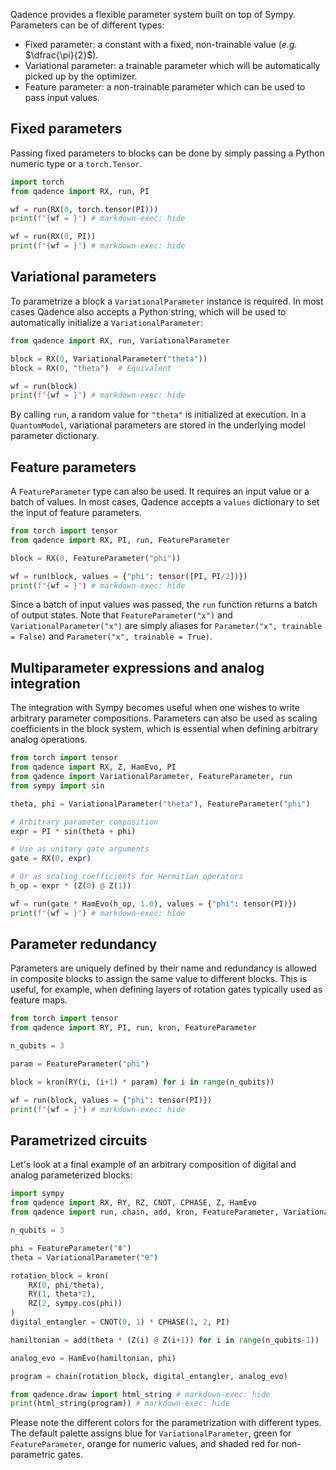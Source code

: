 Qadence provides a flexible parameter system built on top of Sympy. Parameters can be of different types:

- Fixed parameter: a constant with a fixed, non-trainable value (_e.g._ $\dfrac{\pi}{2}$).
- Variational parameter: a trainable parameter which will be automatically picked up by the optimizer.
- Feature parameter: a non-trainable parameter which can be used to pass input values.

## Fixed parameters

Passing fixed parameters to blocks can be done by simply passing a Python numeric type or a `torch.Tensor`.

```python exec="on" source="material-block" result="json"
import torch
from qadence import RX, run, PI

wf = run(RX(0, torch.tensor(PI)))
print(f"{wf = }") # markdown-exec: hide

wf = run(RX(0, PI))
print(f"{wf = }") # markdown-exec: hide
```

## Variational parameters

To parametrize a block a `VariationalParameter` instance is required. In most cases Qadence also accepts a Python string, which will be used to automatically initialize a `VariationalParameter`:

```python exec="on" source="material-block" result="json"
from qadence import RX, run, VariationalParameter

block = RX(0, VariationalParameter("theta"))
block = RX(0, "theta")  # Equivalent

wf = run(block)
print(f"{wf = }") # markdown-exec: hide
```

By calling `run`, a random value for `"theta"` is initialized at execution. In a `QuantumModel`, variational parameters are stored in the underlying model parameter dictionary.

## Feature parameters

A `FeatureParameter` type can also be used. It requires an input value or a batch of values. In most cases, Qadence accepts a `values` dictionary to set the input of feature parameters.

```python exec="on" source="material-block" result="json"
from torch import tensor
from qadence import RX, PI, run, FeatureParameter

block = RX(0, FeatureParameter("phi"))

wf = run(block, values = {"phi": tensor([PI, PI/2])})
print(f"{wf = }") # markdown-exec: hide
```

Since a batch of input values was passed, the `run` function returns a batch of output states. Note that `FeatureParameter("x")` and `VariationalParameter("x")` are simply aliases for `Parameter("x", trainable = False)` and `Parameter("x", trainable = True)`.

## Multiparameter expressions and analog integration

The integration with Sympy becomes useful when one wishes to write arbitrary parameter compositions. Parameters can also be used as scaling coefficients in the block system, which is essential when defining arbitrary analog operations.

```python exec="on" source="material-block" result="json"
from torch import tensor
from qadence import RX, Z, HamEvo, PI
from qadence import VariationalParameter, FeatureParameter, run
from sympy import sin

theta, phi = VariationalParameter("theta"), FeatureParameter("phi")

# Arbitrary parameter composition
expr = PI * sin(theta + phi)

# Use as unitary gate arguments
gate = RX(0, expr)

# Or as scaling coefficients for Hermitian operators
h_op = expr * (Z(0) @ Z(1))

wf = run(gate * HamEvo(h_op, 1.0), values = {"phi": tensor(PI)})
print(f"{wf = }") # markdown-exec: hide
```

## Parameter redundancy

Parameters are uniquely defined by their name and redundancy is allowed in composite blocks to assign the same value to different blocks. This is useful, for example, when defining layers of rotation gates typically used as feature maps.

```python exec="on" source="material-block" result="json"
from torch import tensor
from qadence import RY, PI, run, kron, FeatureParameter

n_qubits = 3

param = FeatureParameter("phi")

block = kron(RY(i, (i+1) * param) for i in range(n_qubits))

wf = run(block, values = {"phi": tensor(PI)})
print(f"{wf = }") # markdown-exec: hide
```

## Parametrized circuits

Let's look at a final example of an arbitrary composition of digital and analog parameterized blocks:

```python exec="on" source="material-block" html="1"
import sympy
from qadence import RX, RY, RZ, CNOT, CPHASE, Z, HamEvo
from qadence import run, chain, add, kron, FeatureParameter, VariationalParameter, PI

n_qubits = 3

phi = FeatureParameter("Φ")
theta = VariationalParameter("θ")

rotation_block = kron(
    RX(0, phi/theta),
    RY(1, theta*2),
    RZ(2, sympy.cos(phi))
)
digital_entangler = CNOT(0, 1) * CPHASE(1, 2, PI)

hamiltonian = add(theta * (Z(i) @ Z(i+1)) for i in range(n_qubits-1))

analog_evo = HamEvo(hamiltonian, phi)

program = chain(rotation_block, digital_entangler, analog_evo)

from qadence.draw import html_string # markdown-exec: hide
print(html_string(program)) # markdown-exec: hide
```

Please note the different colors for the parametrization with different types. The default palette assigns blue for `VariationalParameter`, green for `FeatureParameter`, orange for numeric values, and shaded red for non-parametric gates.
